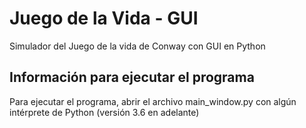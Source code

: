 # Juego de la Vida - GUI 
Simulador del Juego de la vida de Conway con GUI en Python

## Información para ejecutar el programa

Para ejecutar el programa, abrir el archivo main_window.py con algún intérprete de Python (versión 3.6 en adelante)
